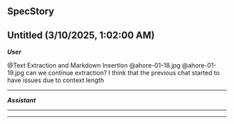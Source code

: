## SpecStory

## Untitled (3/10/2025, 1:02:00 AM)

_**User**_

@Text Extraction and Markdown Insertion @ahore-01-18.jpg @ahore-01-19.jpg can we continue extraction? I think that the previous chat started to have issues due to context length

---

_**Assistant**_



---



---

